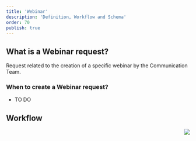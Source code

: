 ```yaml
---
title: 'Webinar'
description: 'Definition, Workflow and Schema'
order: 70
publish: true
---
```


## What is a Webinar request?

Request related to the creation of a specific webinar by the Communication Team.

### When to create a Webinar request?

- TO DO


## Workflow

<Image
	src="/images/handbook/tools/jira/comm-request-workflow.png"
	align="right"
	size="small"
	caption="Webinar workflow"
	margin="4rem -2rem 0 4rem"
	rounded
	dropShadow
/>
